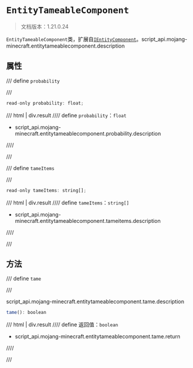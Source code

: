 # `EntityTameableComponent`

> 文档版本：1.21.0.24

`EntityTameableComponent`类，扩展自[`IEntityComponent`](./ientitycomponent.md)。script_api.mojang-minecraft.entitytameablecomponent.description

## 属性

/// define
`probability`


///

```js
read-only probability: float;
```

/// html | div.result
//// define
`probability`：`float`

- script_api.mojang-minecraft.entitytameablecomponent.probability.description


////

///


/// define
`tameItems`


///

```js
read-only tameItems: string[];
```

/// html | div.result
//// define
`tameItems`：`string[]`

- script_api.mojang-minecraft.entitytameablecomponent.tameitems.description


////

///


## 方法

/// define
`tame`


///

script_api.mojang-minecraft.entitytameablecomponent.tame.description

```js
tame(): boolean
```

/// html | div.result
//// define
返回值：`boolean`

- script_api.mojang-minecraft.entitytameablecomponent.tame.return


////

///

